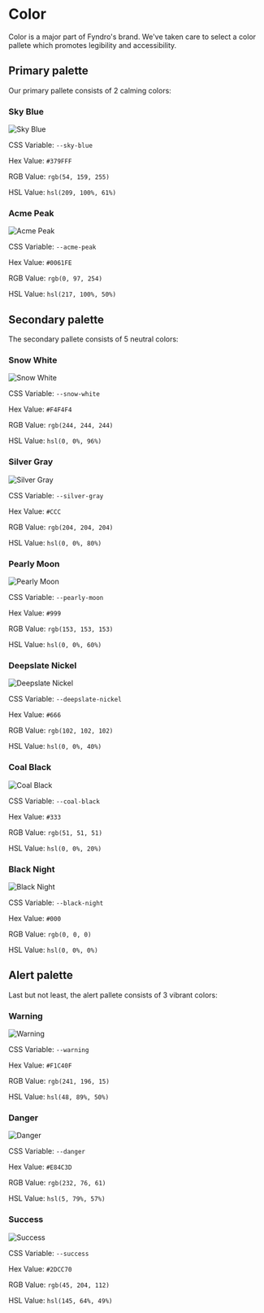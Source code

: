 <!-- SPDX-License-Identifier: MIT -->

# Color

Color is a major part of Fyndro's brand. We've taken care to select
a color pallete which promotes legibility and accessibility.

## Primary palette

Our primary pallete consists of 2 calming colors:

### Sky Blue

![Sky Blue](https://user-images.githubusercontent.com/69072635/120118012-fa180500-c198-11eb-9214-aa6121b14593.png)

CSS Variable: `--sky-blue`

Hex Value: `#379FFF`

RGB Value: `rgb(54, 159, 255)`

HSL Value: `hsl(209, 100%, 61%)`

### Acme Peak

![Acme Peak](https://user-images.githubusercontent.com/69072635/120118065-482d0880-c199-11eb-8360-3a0757957dfa.png)

CSS Variable: `--acme-peak`

Hex Value: `#0061FE`

RGB Value: `rgb(0, 97, 254)`

HSL Value: `hsl(217, 100%, 50%)`

## Secondary palette

The secondary pallete consists of 5 neutral colors:

### Snow White

![Snow White](https://user-images.githubusercontent.com/69072635/120118322-a0b0d580-c19a-11eb-90ce-35c87527fd68.png)

CSS Variable: `--snow-white`

Hex Value: `#F4F4F4`

RGB Value: `rgb(244, 244, 244)`

HSL Value: `hsl(0, 0%, 96%)`

### Silver Gray

![Silver Gray](https://user-images.githubusercontent.com/69072635/120118114-9a6e2980-c199-11eb-8d49-2cbd1ea2d5e9.png)

CSS Variable: `--silver-gray`

Hex Value: `#CCC`

RGB Value: `rgb(204, 204, 204)`

HSL Value: `hsl(0, 0%, 80%)`

### Pearly Moon

![Pearly Moon](https://user-images.githubusercontent.com/69072635/120118125-aa860900-c199-11eb-8f51-956590ffb12b.png)

CSS Variable: `--pearly-moon`

Hex Value: `#999`

RGB Value: `rgb(153, 153, 153)`

HSL Value: `hsl(0, 0%, 60%)`

### Deepslate Nickel

![Deepslate Nickel](https://user-images.githubusercontent.com/69072635/120118133-b5409e00-c199-11eb-9b64-33df9b08d4d4.png)

CSS Variable: `--deepslate-nickel`

Hex Value: `#666`

RGB Value: `rgb(102, 102, 102)`

HSL Value: `hsl(0, 0%, 40%)`

### Coal Black

![Coal Black](https://user-images.githubusercontent.com/69072635/120118143-c4275080-c199-11eb-923b-d872235811e7.png)

CSS Variable: `--coal-black`

Hex Value: `#333`

RGB Value: `rgb(51, 51, 51)`

HSL Value: `hsl(0, 0%, 20%)`

### Black Night

![Black Night](https://user-images.githubusercontent.com/69072635/120118146-c7224100-c199-11eb-9551-97b2d57b7e9f.png)

CSS Variable: `--black-night`

Hex Value: `#000`

RGB Value: `rgb(0, 0, 0)`

HSL Value: `hsl(0, 0%, 0%)`

## Alert palette

Last but not least, the alert pallete consists of 3 vibrant colors:

### Warning

![Warning](https://user-images.githubusercontent.com/69072635/120118151-cf7a7c00-c199-11eb-81b8-910a1dbdcca7.png)

CSS Variable: `--warning`

Hex Value: `#F1C40F`

RGB Value: `rgb(241, 196, 15)`

HSL Value: `hsl(48, 89%, 50%)`

### Danger

![Danger](https://user-images.githubusercontent.com/69072635/120118153-d43f3000-c199-11eb-957b-bf6a0fc7fa9b.png)

CSS Variable: `--danger`

Hex Value: `#E84C3D`

RGB Value: `rgb(232, 76, 61)`

HSL Value: `hsl(5, 79%, 57%)`

### Success

![Success](https://user-images.githubusercontent.com/69072635/120118157-d86b4d80-c199-11eb-83cb-8f9c5a30ec8c.png)

CSS Variable: `--success`

Hex Value: `#2DCC70`

RGB Value: `rgb(45, 204, 112)`

HSL Value: `hsl(145, 64%, 49%)`
